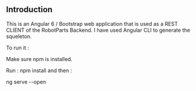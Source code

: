 ## Introduction

This is an Angular 6 / Bootstrap web application that is used as a REST CLIENT of the RobotParts Backend.
I have used Angular CLI to generate the squeleton.

  To run it : 
  
  Make sure npm is installed.
  
  Run : 
  npm install and then : 
  
  ng serve --open
